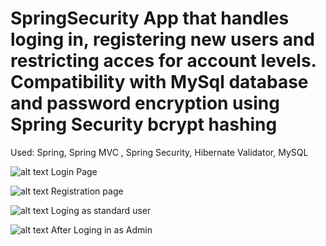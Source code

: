 # SpringSecurity App that handles loging in, registering new users and restricting acces for account levels. Compatibility with MySql database and password encryption using Spring Security bcrypt hashing

Used:
Spring, Spring MVC , Spring Security, Hibernate Validator, MySQL


![alt text](https://i.imgur.com/Lz4kKj9.png)
Login Page


![alt text](https://i.imgur.com/UtMZpcR.png)
Registration page



![alt text](https://i.imgur.com/AZvNQR6.png)
Loging as standard user


![alt text](https://i.imgur.com/2NY4lW3.png)
After Loging in as Admin
